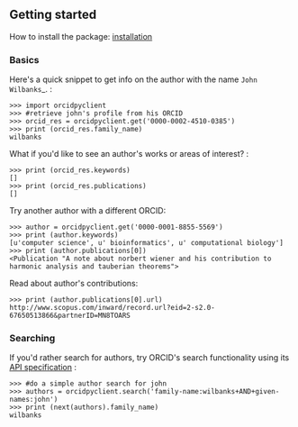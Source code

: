 ## Getting started

How to install the package: [installation](installation.md)

### Basics

Here's a quick snippet to get info on the author with the name `John Wilbanks`_. :

    >>> import orcidpyclient
    >>> #retrieve john's profile from his ORCID
    >>> orcid_res = orcidpyclient.get('0000-0002-4510-0385')
    >>> print (orcid_res.family_name)
    wilbanks

What if you'd like to see an author's works or areas of interest? :

    >>> print (orcid_res.keywords)
    []
    >>> print (orcid_res.publications)
    []

Try another author with a different ORCID:

    >>> author = orcidpyclient.get('0000-0001-8855-5569')
    >>> print (author.keywords)
    [u'computer science', u' bioinformatics', u' computational biology']
    >>> print (author.publications[0])
    <Publication "A note about norbert wiener and his contribution to harmonic analysis and tauberian theorems">

Read about author's contributions:

    >>> print (author.publications[0].url)
    http://www.scopus.com/inward/record.url?eid=2-s2.0-67650513866&partnerID=MN8TOARS

### Searching

If you'd rather search for authors, try ORCID's search functionality using its
[API specification](https://members.orcid.org/api/tutorial/search-orcid-registry) :

    >>> #do a simple author search for john
    >>> authors = orcidpyclient.search('family-name:wilbanks+AND+given-names:john')
    >>> print (next(authors).family_name)
    wilbanks